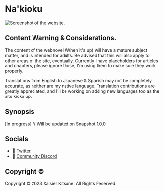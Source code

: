 # Na'kioku

![Screenshot of the website.](https://cdn.discordapp.com/attachments/1098740627191107594/1106039211750068265/site_ss.png)

## Content Warning & Considerations.

The content of the webnovel (When it's up) will have a mature subject matter, and is intended for adults. Be advised that this will also apply to other areas of the site, eventually. Currently I have placeholders for articles and chapters, please ignore those, I'm using them to make sure they work properly.

Translations from English to Japanese & Spanish may not be completely accurate, as neither are my native language. Translation contributions are greatly appreciated, and I'll be working on adding new languages too as the site kicks up.

## Synopsis

[In progress] // Will be updated on Snapshot 1.0.0

## Socials

- 🍂 [Twitter](https://twitter.com/Xalsier)
- 🍂 [Community Discord](https://discord.gg/uzPGC2k3kp)

## Copyright ©

Copyright © 2023 Xalsier Kitsune. All Rights Reserved.
